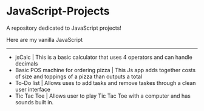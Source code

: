 # JavaScript-Projects
 A repository dedicated to JavaScript projects!
 
 Here are my vanilla JavaScript
_________________________________________________

- jsCalc |
     This is a basic calculator that uses 4 operators and can handle decimals
- Basic POS machine for ordering pizza  |
     This Js app adds together costs of size and toppings of a pizza than outputs a total
- To-Do list |
     Allows uses to add tasks and remove taskes through a clean user interface 
- Tic Tac Toe |
   Allows user to play Tic Tac Toe with a computer and has sounds built in.

